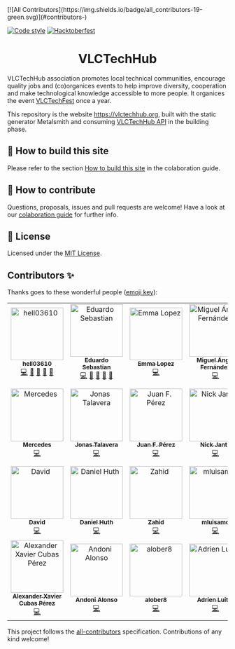 <!-- ALL-CONTRIBUTORS-BADGE:START - Do not remove or modify this section -->[![All Contributors](https://img.shields.io/badge/all_contributors-19-green.svg)](#contributors-)<!-- ALL-CONTRIBUTORS-BADGE:END -->
[![Code style](https://img.shields.io/badge/code%20style-prettier-ff69b4)](https://img.shields.io/badge/code%20style-prettier-ff69b4)
[![Hacktoberfest](https://img.shields.io/github/hacktoberfest/2019/VLCTechHub/VLCTechHub-site)](https://img.shields.io/github/hacktoberfest/2019/VLCTechHub/VLCTechHub-site)

<h1 align="center">VLCTechHub</h1>

VLCTechHub association promotes local technical communities, encourage quality jobs and (co)organices events to help improve diversity, cooperation and make technological knowledge accessible to more people. It organices the event [VLCTechFest](https://vlctechfest.org) once a year.

This repository is the website https://vlctechhub.org, built with the static generator Metalsmith and consuming [VLCTechHub API](https://github.com/VLCTechHub/VLCTechHub-api) in the building phase.

## 🚀 How to build this site

Please refer to the section [How to build this site](https://github.com/VLCTechHub/VLCTechHub-site/blob/master/CONTRIBUTING.md#-building-the-website) in the colaboration guide.

## 🤝 How to contribute

Questions, proposals, issues and pull requests are welcome!
Have a look at our [colaboration guide](./CONTRIBUTING.md) for further info.

## :memo: License

Licensed under the [MIT License](./LICENSE).

## Contributors ✨

Thanks goes to these wonderful people ([emoji key](https://allcontributors.org/docs/en/emoji-key)):

<!-- ALL-CONTRIBUTORS-LIST:START - Do not remove or modify this section -->
<!-- prettier-ignore-start -->
<!-- markdownlint-disable -->
<table>
  <tr>
    <td align="center"><a href="https://github.com/hell03610"><img src="https://avatars3.githubusercontent.com/u/581607?v=4" width="120px;" alt="hell03610"/><br /><sub><b>hell03610</b></sub></a><br /><a href="https://github.com/VLCTechHub/VLCTechHub-site/commits?author=hell03610" title="Code">💻</a> <a href="https://github.com/VLCTechHub/VLCTechHub-site/commits?author=hell03610" title="Documentation">📖</a> <a href="#review-hell03610" title="Reviewed Pull Requests">👀</a> <a href="https://github.com/VLCTechHub/VLCTechHub-site/issues?q=author%3Ahell03610" title="Bug reports">🐛</a> <a href="#question-hell03610" title="Answering Questions">💬</a></td>
    <td align="center"><a href="https://github.com/esebastian"><img src="https://avatars3.githubusercontent.com/u/577074?v=4" width="120px;" alt="Eduardo Sebastian"/><br /><sub><b>Eduardo Sebastian</b></sub></a><br /><a href="https://github.com/VLCTechHub/VLCTechHub-site/commits?author=esebastian" title="Code">💻</a> <a href="https://github.com/VLCTechHub/VLCTechHub-site/commits?author=esebastian" title="Documentation">📖</a> <a href="#review-esebastian" title="Reviewed Pull Requests">👀</a> <a href="https://github.com/VLCTechHub/VLCTechHub-site/issues?q=author%3Aesebastian" title="Bug reports">🐛</a> <a href="#question-esebastian" title="Answering Questions">💬</a></td>
    <td align="center"><a href="https://github.com/elopez-zd"><img src="https://avatars3.githubusercontent.com/u/7590742?v=4" width="120px;" alt="Emma Lopez"/><br /><sub><b>Emma Lopez</b></sub></a><br /><a href="https://github.com/VLCTechHub/VLCTechHub-site/commits?author=elopez-zd" title="Code">💻</a></td>
    <td align="center"><a href="https://github.com/elmendalerenda"><img src="https://avatars1.githubusercontent.com/u/577898?v=4" width="120px;" alt="Miguel Ángel Fernández"/><br /><sub><b>Miguel Ángel Fernández</b></sub></a><br /><a href="https://github.com/VLCTechHub/VLCTechHub-site/commits?author=elmendalerenda" title="Code">💻</a></td>
    <td align="center"><a href="http://davidhernandez.info"><img src="https://avatars3.githubusercontent.com/u/877002?v=4" width="120px;" alt="David Hernández"/><br /><sub><b>David Hernández</b></sub></a><br /><a href="https://github.com/VLCTechHub/VLCTechHub-site/commits?author=DavidHernandez" title="Code">💻</a> <a href="https://github.com/VLCTechHub/VLCTechHub-site/commits?author=DavidHernandez" title="Documentation">📖</a> <a href="#review-DavidHernandez" title="Reviewed Pull Requests">👀</a> <a href="https://github.com/VLCTechHub/VLCTechHub-site/issues?q=author%3ADavidHernandez" title="Bug reports">🐛</a> <a href="#question-DavidHernandez" title="Answering Questions">💬</a></td>
  </tr>
  <tr>
    <td align="center"><a href="https://github.com/meegido"><img src="https://avatars0.githubusercontent.com/u/3914161?v=4" width="120px;" alt="Mercedes"/><br /><sub><b>Mercedes</b></sub></a><br /><a href="https://github.com/VLCTechHub/VLCTechHub-site/commits?author=meegido" title="Code">💻</a></td>
    <td align="center"><a href="https://github.com/jonastg"><img src="https://avatars2.githubusercontent.com/u/2404262?v=4" width="120px;" alt="Jonas Talavera"/><br /><sub><b>Jonas Talavera</b></sub></a><br /><a href="https://github.com/VLCTechHub/VLCTechHub-site/commits?author=jonastg" title="Code">💻</a></td>
    <td align="center"><a href="https://twitter.com/jguitar_"><img src="https://avatars0.githubusercontent.com/u/761794?v=4" width="120px;" alt="Juan F. Pérez"/><br /><sub><b>Juan F. Pérez</b></sub></a><br /><a href="https://github.com/VLCTechHub/VLCTechHub-site/commits?author=jguitar" title="Code">💻</a></td>
    <td align="center"><a href="http://nickjantz.com/"><img src="https://avatars0.githubusercontent.com/u/18474500?v=4" width="120px;" alt="Nick Jantz"/><br /><sub><b>Nick Jantz</b></sub></a><br /><a href="https://github.com/VLCTechHub/VLCTechHub-site/commits?author=jantznick" title="Code">💻</a></td>
    <td align="center"><a href="https://github.com/alvarobp"><img src="https://avatars3.githubusercontent.com/u/33331?v=4" width="120px;" alt="Álvaro Bautista Pino"/><br /><sub><b>Álvaro Bautista Pino</b></sub></a><br /><a href="https://github.com/VLCTechHub/VLCTechHub-site/commits?author=alvarobp" title="Code">💻</a></td>
  </tr>
  <tr>
    <td align="center"><a href="https://github.com/Pardiez"><img src="https://avatars2.githubusercontent.com/u/2436316?v=4" width="120px;" alt="David"/><br /><sub><b>David</b></sub></a><br /><a href="https://github.com/VLCTechHub/VLCTechHub-site/commits?author=Pardiez" title="Code">💻</a></td>
    <td align="center"><a href="http://agreon.de"><img src="https://avatars3.githubusercontent.com/u/4455258?v=4" width="120px;" alt="Daniel Huth"/><br /><sub><b>Daniel Huth</b></sub></a><br /><a href="https://github.com/VLCTechHub/VLCTechHub-site/commits?author=Agreon" title="Code">💻</a></td>
    <td align="center"><a href="https://github.com/myilm"><img src="https://avatars1.githubusercontent.com/u/11264488?v=4" width="120px;" alt="Zahid"/><br /><sub><b>Zahid</b></sub></a><br /><a href="https://github.com/VLCTechHub/VLCTechHub-site/commits?author=myilm" title="Code">💻</a></td>
    <td align="center"><a href="http://mluisamc.github.io"><img src="https://avatars1.githubusercontent.com/u/12004720?v=4" width="120px;" alt="mluisamc"/><br /><sub><b>mluisamc</b></sub></a><br /><a href="https://github.com/VLCTechHub/VLCTechHub-site/commits?author=mluisamc" title="Code">💻</a></td>
    <td align="center"><a href="https://github.com/lukasleeyo"><img src="https://avatars2.githubusercontent.com/u/19226196?v=4" width="120px;" alt="Lukas Lee"/><br /><sub><b>Lukas Lee</b></sub></a><br /><a href="https://github.com/VLCTechHub/VLCTechHub-site/commits?author=lukasleeyo" title="Code">💻</a></td>
  </tr>
  <tr>
    <td align="center"><a href="https://github.com/ha87wk"><img src="https://avatars0.githubusercontent.com/u/12788325?v=4" width="120px;" alt="Alexander Xavier Cubas Pérez"/><br /><sub><b>Alexander Xavier Cubas Pérez</b></sub></a><br /><a href="https://github.com/VLCTechHub/VLCTechHub-site/commits?author=ha87wk" title="Code">💻</a></td>
    <td align="center"><a href="https://andoniaf.github.io/"><img src="https://avatars3.githubusercontent.com/u/14891798?v=4" width="120px;" alt="Andoni Alonso "/><br /><sub><b>Andoni Alonso </b></sub></a><br /><a href="https://github.com/VLCTechHub/VLCTechHub-site/commits?author=andoniaf" title="Code">💻</a></td>
    <td align="center"><a href="https://github.com/alober8"><img src="https://avatars0.githubusercontent.com/u/53255969?v=4" width="120px;" alt="alober8"/><br /><sub><b>alober8</b></sub></a><br /><a href="https://github.com/VLCTechHub/VLCTechHub-site/commits?author=alober8" title="Code">💻</a></td>
    <td align="center"><a href="https://adrien-luitot.fr"><img src="https://avatars0.githubusercontent.com/u/23219818?v=4" width="120px;" alt="Adrien Luitot"/><br /><sub><b>Adrien Luitot</b></sub></a><br /><a href="https://github.com/VLCTechHub/VLCTechHub-site/commits?author=adrienluitot" title="Code">💻</a></td>
  </tr>
</table>

<!-- markdownlint-enable -->
<!-- prettier-ignore-end -->
<!-- ALL-CONTRIBUTORS-LIST:END -->

This project follows the [all-contributors](https://github.com/all-contributors/all-contributors) specification. Contributions of any kind welcome!
